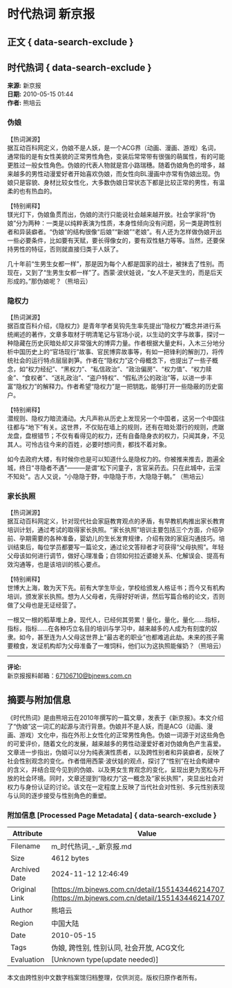 # 时代热词 新京报

## 正文 { data-search-exclude }


## 时代热词 { data-search-exclude }

**来源:** 新京报  
**日期:** 2010-05-15 01:44  
**作者:** 熊培云  

### 伪娘

【热词渊源】  
据互动百科网定义，伪娘不是人妖，是一个ACG界（动画、漫画、游戏）名词，通常指的是有女性美貌的正常男性角色，变装后常常带有很强的萌属性，有的可能更胜过一般女性角色。伪娘的代表人物就是宫小路瑞穗。随着伪娘角色的增多，越来越多的男性动漫爱好者开始喜欢伪娘，而女性向BL漫画中亦常有伪娘出现。伪娘只是容貌、身材比较女性化，大多数伪娘日常状态下都是比较正常的男性，有温柔的也有热血的。

【特别阐释】  
镁光灯下，伪娘鱼贯而出，伪娘的流行只能说社会越来越开放。社会学家将“伪娘”分为两种：一类是以纯粹表演为性质，本身性倾向没有问题，另一类是跨性别者和异装癖者。“伪娘”的结构很像“后娘”“新娘”“老娘”。有人还为怎样做伪娘开出一些必要条件，比如要有天赋，要长得像女的，要有双性魅力等等。当然，还要保持男性的特征，否则就直接归类于人妖了。

几十年前“生男生女都一样”，那是因为每个人都是国家的战士，被抹去了性别。而现在，又到了“生男生女都一样”了。西蒙·波伏娃说，“女人不是天生的，而是后天形成的。”那伪娘呢？（熊培云）

### 隐权力

【热词渊源】  
据百度百科介绍，《隐权力》是青年学者吴钩先生率先提出“隐权力”概念并进行系统阐述的著作，文章多取材于明清笔记与官场小说，以生动的文字与故事，探讨一种隐藏在历史灰暗处却又非常强大的博弈力量。作者根据大量史料，入木三分地分析中国历史上的“官场现行”故事、官民博弈故事等，有如一把锋利的解剖刀，将传统社会的运行特点层层剥笋。作者在“隐权力”这个母概念下，也提出了一些子概念，如“权力经纪”、“黑权力”、“私信政治”、“政治偏房”、“权力值”、“权力赎金”、“食权者”、“送礼政治”、“盗户特权”、“假私济公的政治”等，以进一步丰富“隐权力”的解释力。作者希望“隐权力”是一把钥匙，能够打开一些隐蔽的历史窗户。

【特别阐释】  
潜规则、隐权力暗流涌动。大凡声称从历史上发现另一个中国者，这另一个中国往往都与“地下”有关。这世界，不仅贴在墙上的规则，还有在暗处潜行的规则，虎踞龙盘，盘根错节；不仅有看得见的权力，还有自备隐身衣的权力，只闻其身，不见其人。可怜古往今来的百姓，必要时想问责，都找不着对象。

如今去政府大楼，有时候你也是可以知道什么是隐权力的。你被推来推去，跑遍全城，终日“寻隐者不遇”———是谓“松下问童子，言官采药去。只在此城中，云深不知处”。古人又说，“小隐隐于野，中隐隐于市，大隐隐于朝。” （熊培云）

### 家长执照

【热词渊源】  
据互动百科网定义，针对现代社会家庭教育观点的矛盾，有早教机构推出家长教育培训计划，通过考试的取得家长执照。“家长执照”培训主要包括三个方面，介绍孕前、孕期需要的各种准备，婴幼儿的生长发育规律，介绍有效的家庭沟通技巧。培训结束后，每位学员都要写一篇论文，通过论文答辩者才可获得“父母执照”。年轻父母该如何进行调节，做好心理准备；白领如何拉近婆媳关系、化解误会、提高有效沟通等，也是该培训的核心要点。

【特别阐释】  
世博大上海，敢为天下先。前有大学生毕业，学校给颁发人格证书；而今又有机构培训，颁发家长执照。想为人父母者，先得好好听讲，然后写篇合格的论文，否则做了父母也是无证经营了。

一根又一根的稻草堆上身。现代人，已经何其劳累！量化，量化，量化……指标，指标，指标……在各种巧立名目的培训与学习中，越来越多的人成为有刻度的奴隶。如今，甚至连为人父母这世界上“最古老的职业”也都难逃此劫。未来的孩子需要粮食，发证机构却为父母准备了一堆饲料，他们以为这执照能催奶？（熊培云）

---

**评论:**  
新京报报料邮箱：67106710@bjnews.com.cn

## 摘要与附加信息

<!-- tcd_abstract -->
《时代热词》是由熊培云在2010年撰写的一篇文章，发表于《新京报》。本文介绍了“伪娘”这一词汇的起源与流行背景。伪娘并不是人妖，而是ACG（动画、漫画、游戏）文化中，指在外形上女性化的正常男性角色。伪娘一词源于对这些角色的可爱评价，随着文化的发展，越来越多的男性动漫爱好者对伪娘角色产生喜爱。文章进一步指出，伪娘可以分为纯表演性质者，以及跨性别者和异装癖者，反映了社会性别观念的变化。作者借用西蒙·波伏娃的观点，探讨了“性别”在社会构建中的含义，并结合现今见到的伪娘、以及男女生育观念的变化，呈现出更为宽松与开放的社会环境。同时，文章还提到“隐权力”这一概念及“家长执照”，突显出社会对权力与身份认证的讨论。该文在一定程度上反映了当代社会对性别、多元性别表现与认同的逐步接受与性别角色的重塑。
<!-- tcd_abstract_end -->

### 附加信息 [Processed Page Metadata] { data-search-exclude }

| Attribute       | Value                                  |
|-----------------|----------------------------------------|
| Filename        | m_时代热词_-_新京报.md                             |
| Size            | 4612 bytes                           |
| Archived Date   | 2024-11-12 12:46:49                             |
| Original Link   | [https://m.bjnews.com.cn/detail/155143446214707.html](https://m.bjnews.com.cn/detail/155143446214707.html)                       |
| Author          | 熊培云                               |
| Region          | 中国大陆                               |
| Date            | 2010-05-15                                 |
| Tags            | 伪娘, 跨性别, 性别认同, 社会开放, ACG文化                                 |
| Evaluation            | [Unknown type(update needed)]                                 |
<!-- tcd_table_end -->

本文由跨性别中文数字档案馆归档整理，仅供浏览。版权归原作者所有。
